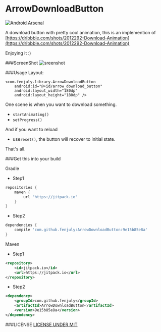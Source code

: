 # ArrowDownloadButton
[![Android Arsenal](https://img.shields.io/badge/Android%20Arsenal-ArrowDownloadButton-green.svg?style=flat)](https://android-arsenal.com/details/1/2307)

A download button with pretty cool animation, this is an implemention of [https://dribbble.com/shots/2012292-Download-Animation](https://dribbble.com/shots/2012292-Download-Animation)

Enjoying it :)

###ScreenShot
![sreenshot](https://github.com/fenjuly/ArrowDownloadButton/blob/master/screenshots/arrowdownloadbutton.gif)

###Usage
Layout:
```
<com.fenjuly.library.ArrowDownloadButton
    android:id="@+id/arrow_download_button"
    android:layout_width="180dp"
    android:layout_height="180dp" />
```
One scene is when you want to download something.
* `startAnimating()`
* `setProgress()`

And if you want to reload
* use`reset()`, the button will recover to initial state.

That's all.

###Get this into your build

Gradle
* Step1
```groovy
repositories {
    maven {
        url "https://jitpack.io"
    }
}
```
* Step2
```groovy
dependencies {
    compile 'com.github.fenjuly:ArrowDownloadButton:9e15b85e8a'
}
```

Maven
* Step1
```xml
<repository>
    <id>jitpack.io</id>
    <url>https://jitpack.io</url>
</repository>
```

* Step2
```xml
<dependency>
    <groupId>com.github.fenjuly</groupId>
    <artifactId>ArrowDownloadButton</artifactId>
    <version>9e15b85e8a</version>
</dependency>
```
   

###LICENSE
[LICENSE UNDER MIT](https://github.com/fenjuly/ArrowDownloadButton/raw/master/LICENSE)





